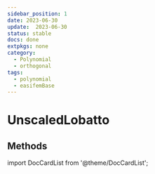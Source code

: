 ```yaml
---
sidebar_position: 1
date: 2023-06-30 
update:  2023-06-30 
status: stable
docs: done
extpkgs: none
category:
  - Polynomial
  - orthogonal
tags:
  - polynomial
  - easifemBase
---
```


# UnscaledLobatto


## Methods

import DocCardList from '@theme/DocCardList';

<DocCardList />
